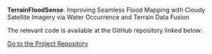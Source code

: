 **TerrainFloodSense**: Improving Seamless Flood Mapping with Cloudy Satellite Imagery via Water Occurrence and Terrain Data Fusion

The relevant code is available at the GitHub repository linked below:

[Go to the Project Repository](https://github.com/dr-lizhiwei/TerrainFloodSense)
